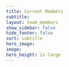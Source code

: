 ```yaml
---
title: Current Members
subtitle: 
layout: team_members
show_sidebar: false
hide_footer: false
sort: subtitle
hero_image: 
image: 
hero_height: is-large
---
```

